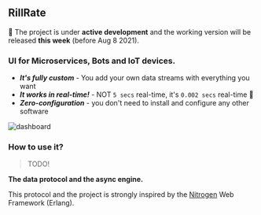 ## RillRate

🚧 The project is under **active development** and the working version will be released **this week** (before Aug 8 2021).

### UI for Microservices, Bots and IoT devices.

- **_It's fully custom_** - You add your own data streams with everything you want
- **_It works in real-time!_** - NOT `5 secs` real-time, it's `0.002 secs` real-time 🚀
- **_Zero-configuration_** - you don't need to install and configure any other software

![dashboard](https://rillrate.com/images/dashboard.png)

### How to use it?

> TODO!

**The data protocol and the async engine.**

This protocol and the project is strongly inspired by the [Nitrogen](https://nitrogenproject.com/)
Web Framework (Erlang).
